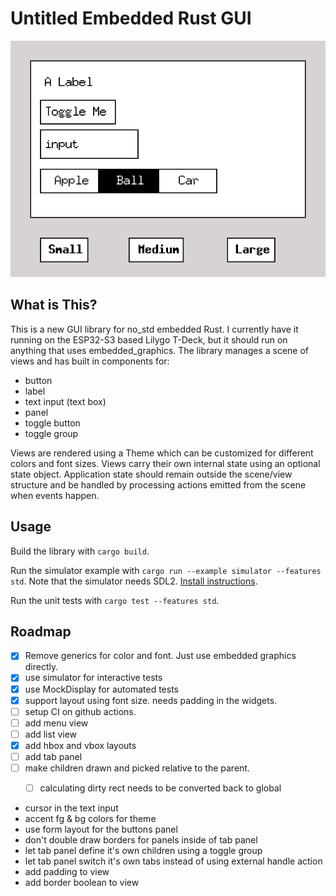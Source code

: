 # Untitled Embedded Rust GUI

![screenshot](resources/screenshot-001.png)

## What is This?

This is a new GUI library for no_std embedded Rust. I currently have it running on
the ESP32-S3 based Lilygo T-Deck, but it should run on anything that uses embedded_graphics.
The library manages a scene of views and has built in components for:

* button
* label
* text input (text box)
* panel
* toggle button
* toggle group

Views are rendered using a Theme which can be customized for different
colors and font sizes.  Views carry their own internal state using an
optional state object. Application state should remain outside the scene/view structure
and be handled by processing actions emitted from the scene when events happen.

## Usage

Build the library with `cargo build`.

Run the simulator example with `cargo run --example simulator --features std`. Note that
the simulator needs SDL2. [Install instructions](https://docs.rs/embedded-graphics-simulator/latest/embedded_graphics_simulator/).



Run the unit tests with `cargo test --features std`.



## Roadmap

- [x] Remove generics for color and font. Just use embedded graphics directly.
- [x] use simulator for interactive tests
- [x] use MockDisplay for automated tests
- [x] support layout using font size. needs padding in the widgets.
- [ ] setup CI on github actions.
- [ ] add menu view
- [ ] add list view
- [x] add hbox and vbox layouts
- [ ] add tab panel
- [ ] make children drawn and picked relative to the parent.
  - [ ] calculating dirty rect needs to be converted back to global 


* cursor in the text input
* accent fg & bg colors for theme
* use form layout for the buttons panel
* don't double draw borders for panels inside of tab panel
* let tab panel define it's own children using a toggle group
* let tab panel switch it's own tabs instead of using external handle action
* add padding to view 
* add border boolean to view